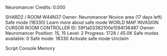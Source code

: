 Neuromancer
Credits: 0.000


SHARD2 / ROOM W44N37
Owner:   Neuromancer
Novice area (17 days left)
Safe mode (18330)
Learn more about safe mode
WORLD MAP
INVASION
CURSOR
ROOM CONTROLLER
ID: 59f1a03382100e1594f36487
Owner:   Neuromancer
Position: 15, 15
Level: 2
Progress: 1728 / 45.0K
Safe modes available: 0
Safe mode: 18330
Activate safe mode
Unclaim

Script
Console
Memory

